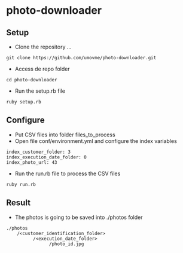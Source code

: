 # photo-downloader

Setup
-------------
* Clone the repository ...
```
git clone https://github.com/umovme/photo-downloader.git
```
* Access de repo folder
```
cd photo-downloader
```
* Run the setup.rb file
```
ruby setup.rb
```

Configure
-------------
* Put CSV files into folder files_to_process
* Open file conf/environment.yml and configure the index variables
```
index_customer_folder: 3
index_execution_date_folder: 0
index_photo_url: 43
```
* Run the run.rb file to process the CSV files
```
ruby run.rb
```

Result
-------------
* The photos is going to be saved into ./photos folder
```
./photos
    /<customer_identification_folder>
          /<execution_date_folder>
                /photo_id.jpg
```
